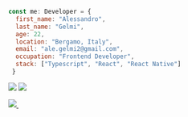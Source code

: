
```Javascript
const me: Developer = {
  first_name: "Alessandro",
  last_name: "Gelmi",
  age: 22,
  location: "Bergamo, Italy",
  email: "ale.gelmi2@gmail.com",
  occupation: "Frontend Developer",
  stack: ["Typescript", "React", "React Native"]
 }
 ```

<div>
  <img src="https://github.com/alessandrogelmi/github-stats/blob/master/generated/overview.svg#gh-dark-mode-only" />
  <img src="https://github.com/alessandrogelmi/github-stats/blob/master/generated/languages.svg#gh-dark-mode-only" />
</div>
<!--![](https://github.com/alessandrogelmi/github-stats/blob/master/generated/overview.svg#gh-dark-mode-only)
![](https://github.com/alessandrogelmi/github-stats/blob/master/generated/languages.svg#gh-dark-mode-only)-->

<p>
  
  <a href="https://www.linkedin.com/in/alessandro-gelmi/">
    <img src="https://img.shields.io/badge/linkedin-%230077B5.svg?&style=for-the-badge&logo=linkedin&logoColor=white" />
  </a>&nbsp;&nbsp;
  
</p>

